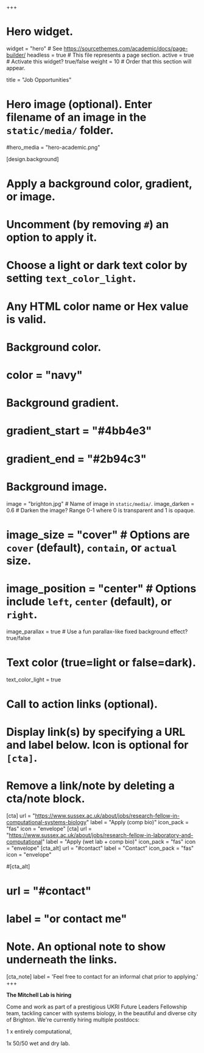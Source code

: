 +++
# Hero widget.
widget = "hero"  # See https://sourcethemes.com/academic/docs/page-builder/
headless = true  # This file represents a page section.
active = true  # Activate this widget? true/false
weight = 10  # Order that this section will appear.

title = "Job Opportunities"

# Hero image (optional). Enter filename of an image in the `static/media/` folder.
#hero_media = "hero-academic.png"

[design.background]
  # Apply a background color, gradient, or image.
  #   Uncomment (by removing `#`) an option to apply it.
  #   Choose a light or dark text color by setting `text_color_light`.
  #   Any HTML color name or Hex value is valid.

  # Background color.
  # color = "navy"
  
  # Background gradient.
  # gradient_start = "#4bb4e3"
  # gradient_end = "#2b94c3"
  
  # Background image.
   image = "brighton.jpg"  # Name of image in `static/media/`.
   image_darken = 0.6  # Darken the image? Range 0-1 where 0 is transparent and 1 is opaque.
  # image_size = "cover"  #  Options are `cover` (default), `contain`, or `actual` size.
  # image_position = "center"  # Options include `left`, `center` (default), or `right`.
   image_parallax = true  # Use a fun parallax-like fixed background effect? true/false
  
  # Text color (true=light or false=dark).
  text_color_light = true

# Call to action links (optional).
#   Display link(s) by specifying a URL and label below. Icon is optional for `[cta]`.
#   Remove a link/note by deleting a cta/note block.

[cta]
  url = "https://www.sussex.ac.uk/about/jobs/research-fellow-in-computational-systems-biology"
  label = "Apply (comp bio)"
  icon_pack = "fas"
  icon = "envelope"
[cta]
  url = "https://www.sussex.ac.uk/about/jobs/research-fellow-in-laboratory-and-computational"
  label = "Apply (wet lab + comp bio)"
  icon_pack = "fas"
  icon = "envelope"
[cta_alt]
  url = "#contact"
  label = "Contact"
  icon_pack = "fas"
  icon = "envelope"
  
#[cta_alt]
#  url = "#contact"
#  label = "or contact me"

# Note. An optional note to show underneath the links.
[cta_note]
  label = 'Feel free to contact for an informal chat prior to applying.'
+++

**The Mitchell Lab is hiring**

Come and work as part of a prestigious UKRI Future Leaders Fellowship team, tackling cancer with systems biology, in the beautiful and diverse city of Brighton. We're currently hiring multiple postdocs: 

1 x entirely computational,

1x 50/50 wet and dry lab.

